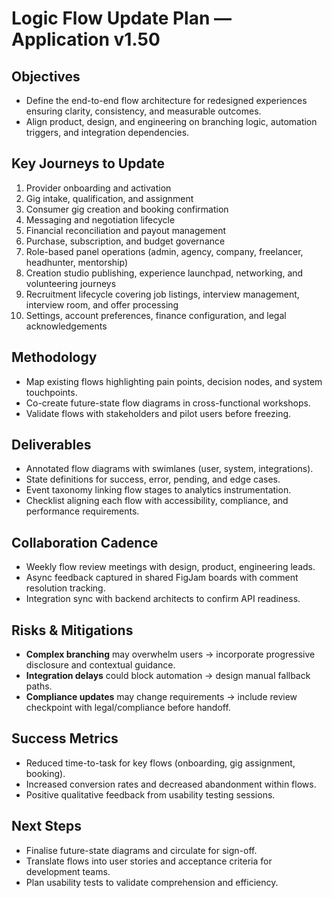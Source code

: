 # Logic Flow Update Plan — Application v1.50

## Objectives
- Define the end-to-end flow architecture for redesigned experiences ensuring clarity, consistency, and measurable outcomes.
- Align product, design, and engineering on branching logic, automation triggers, and integration dependencies.

## Key Journeys to Update
1. Provider onboarding and activation
2. Gig intake, qualification, and assignment
3. Consumer gig creation and booking confirmation
4. Messaging and negotiation lifecycle
5. Financial reconciliation and payout management
6. Purchase, subscription, and budget governance
7. Role-based panel operations (admin, agency, company, freelancer, headhunter, mentorship)
8. Creation studio publishing, experience launchpad, networking, and volunteering journeys
9. Recruitment lifecycle covering job listings, interview management, interview room, and offer processing
10. Settings, account preferences, finance configuration, and legal acknowledgements

## Methodology
- Map existing flows highlighting pain points, decision nodes, and system touchpoints.
- Co-create future-state flow diagrams in cross-functional workshops.
- Validate flows with stakeholders and pilot users before freezing.

## Deliverables
- Annotated flow diagrams with swimlanes (user, system, integrations).
- State definitions for success, error, pending, and edge cases.
- Event taxonomy linking flow stages to analytics instrumentation.
- Checklist aligning each flow with accessibility, compliance, and performance requirements.

## Collaboration Cadence
- Weekly flow review meetings with design, product, engineering leads.
- Async feedback captured in shared FigJam boards with comment resolution tracking.
- Integration sync with backend architects to confirm API readiness.

## Risks & Mitigations
- **Complex branching** may overwhelm users → incorporate progressive disclosure and contextual guidance.
- **Integration delays** could block automation → design manual fallback paths.
- **Compliance updates** may change requirements → include review checkpoint with legal/compliance before handoff.

## Success Metrics
- Reduced time-to-task for key flows (onboarding, gig assignment, booking).
- Increased conversion rates and decreased abandonment within flows.
- Positive qualitative feedback from usability testing sessions.

## Next Steps
- Finalise future-state diagrams and circulate for sign-off.
- Translate flows into user stories and acceptance criteria for development teams.
- Plan usability tests to validate comprehension and efficiency.
